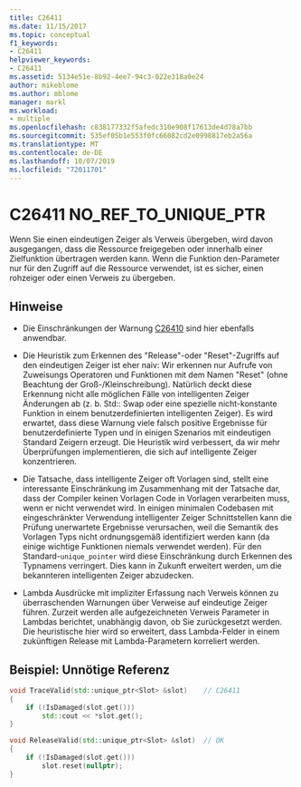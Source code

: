 ```yaml
---
title: C26411
ms.date: 11/15/2017
ms.topic: conceptual
f1_keywords:
- C26411
helpviewer_keywords:
- C26411
ms.assetid: 5134e51e-8b92-4ee7-94c3-022e318a0e24
author: mikeblome
ms.author: mblome
manager: markl
ms.workload:
- multiple
ms.openlocfilehash: c838177332f5afedc310e908f17613de4d78a7bb
ms.sourcegitcommit: 535ef05b1e553f0fc66082cd2e0998817eb2a56a
ms.translationtype: MT
ms.contentlocale: de-DE
ms.lasthandoff: 10/07/2019
ms.locfileid: "72011701"
---
```

# <a name="c26411--no_ref_to_unique_ptr"></a>C26411  NO_REF_TO_UNIQUE_PTR

Wenn Sie einen eindeutigen Zeiger als Verweis übergeben, wird davon ausgegangen, dass die Ressource freigegeben oder innerhalb einer Zielfunktion übertragen werden kann. Wenn die Funktion den-Parameter nur für den Zugriff auf die Ressource verwendet, ist es sicher, einen rohzeiger oder einen Verweis zu übergeben.

## <a name="remarks"></a>Hinweise

- Die Einschränkungen der Warnung [C26410](C26410.md) sind hier ebenfalls anwendbar.

- Die Heuristik zum Erkennen des "Release"-oder "Reset"-Zugriffs auf den eindeutigen Zeiger ist eher naiv: Wir erkennen nur Aufrufe von Zuweisungs Operatoren und Funktionen mit dem Namen "Reset" (ohne Beachtung der Groß-/Kleinschreibung). Natürlich deckt diese Erkennung nicht alle möglichen Fälle von intelligenten Zeiger Änderungen ab (z. b. Std:: Swap oder eine spezielle nicht-konstante Funktion in einem benutzerdefinierten intelligenten Zeiger). Es wird erwartet, dass diese Warnung viele falsch positive Ergebnisse für benutzerdefinierte Typen und in einigen Szenarios mit eindeutigen Standard Zeigern erzeugt. Die Heuristik wird verbessert, da wir mehr Überprüfungen implementieren, die sich auf intelligente Zeiger konzentrieren.

- Die Tatsache, dass intelligente Zeiger oft Vorlagen sind, stellt eine interessante Einschränkung im Zusammenhang mit der Tatsache dar, dass der Compiler keinen Vorlagen Code in Vorlagen verarbeiten muss, wenn er nicht verwendet wird. In einigen minimalen Codebasen mit eingeschränkter Verwendung intelligenter Zeiger Schnittstellen kann die Prüfung unerwartete Ergebnisse verursachen, weil die Semantik des Vorlagen Typs nicht ordnungsgemäß identifiziert werden kann (da einige wichtige Funktionen niemals verwendet werden). Für den Standard-`unique_pointer` wird diese Einschränkung durch Erkennen des Typnamens verringert. Dies kann in Zukunft erweitert werden, um die bekannteren intelligenten Zeiger abzudecken.

- Lambda Ausdrücke mit impliziter Erfassung nach Verweis können zu überraschenden Warnungen über Verweise auf eindeutige Zeiger führen. Zurzeit werden alle aufgezeichneten Verweis Parameter in Lambdas berichtet, unabhängig davon, ob Sie zurückgesetzt werden. Die heuristische hier wird so erweitert, dass Lambda-Felder in einem zukünftigen Release mit Lambda-Parametern korreliert werden.

## <a name="example-unnecessary-reference"></a>Beispiel: Unnötige Referenz

```cpp
void TraceValid(std::unique_ptr<Slot> &slot)    // C26411
{
    if (!IsDamaged(slot.get()))
        std::cout << *slot.get();
}

void ReleaseValid(std::unique_ptr<Slot> &slot)  // OK
{
    if (!IsDamaged(slot.get()))
        slot.reset(nullptr);
}
```